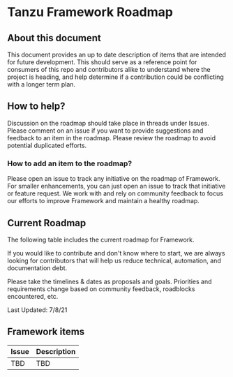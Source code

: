 # Tanzu Framework Roadmap

## About this document

This document provides an up to date description of items that are intended for future development. This should serve as a reference point for consumers of this repo and contributors alike to understand where the project is heading, and help determine if a contribution could be conflicting with a longer term plan.

## How to help?

Discussion on the roadmap should take place in threads under Issues. Please comment on an issue if you want to provide suggestions and feedback to an item in the roadmap. Please review the roadmap to avoid potential duplicated efforts.

### How to add an item to the roadmap?

Please open an issue to track any initiative on the roadmap of Framework. For smaller enhancements, you can just open an issue to track that initiative or feature request. We work with and rely on community feedback to focus our efforts to improve Framework and maintain a healthy roadmap.

## Current Roadmap

The following table includes the current roadmap for Framework.

If you would like to contribute and don't know where to start, we are always looking for contributors that will help us reduce technical, automation, and documentation debt.

Please take the timelines & dates as proposals and goals. Priorities and requirements change based on community feedback, roadblocks encountered, etc.

Last Updated: 7/8/21

## Framework items

|Issue|Description|
|---|---|
| TBD | TBD|
